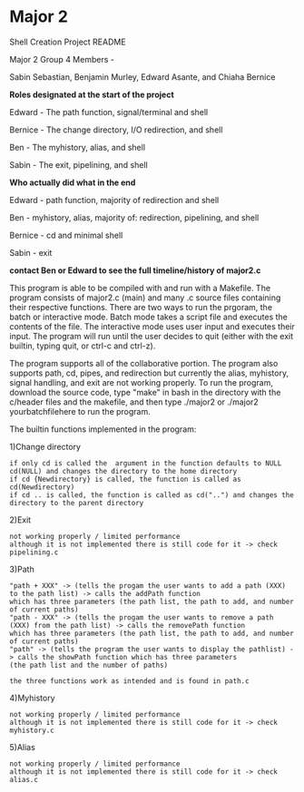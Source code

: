 # Major 2
Shell Creation Project
README

Major 2 Group 4 Members -

Sabin Sebastian, Benjamin Murley, Edward Asante, and Chiaha Bernice

**Roles designated at the start of the project**

Edward - The path function, signal/terminal and shell

Bernice - The change directory, I/O redirection, and shell

Ben - The myhistory, alias, and shell

Sabin - The exit, pipelining, and shell

**Who actually did what in the end**

Edward - path function, majority of redirection and shell

Ben - myhistory, alias, majority of: redirection, pipelining, and shell

Bernice - cd and minimal shell

Sabin - exit

**contact Ben or Edward to see the full timeline/history of major2.c**


This program is able to be compiled with and run with a Makefile. The program consists of major2.c (main) and many .c source files containing their respective functions. There are two ways to run the prgoram, the batch or interactive mode. Batch mode takes a script file and executes the contents of the file. The interactive mode uses user input and executes their input. The program will run until the user decides to quit (either with the exit builtin, typing quit, or ctrl-c and ctrl-z). 

The program supports all of the collaborative portion. The program also supports path, cd, pipes, and redirection but currently the alias, myhistory, signal handling, and exit are not working properly.  To run the program, download the source code, type "make" in bash in the directory with the c/header files and the makefile, and then type ./major2 or ./major2 yourbatchfilehere to run the program.


The builtin functions implemented in the program:

1)Change directory

    if only cd is called the  argument in the function defaults to NULL cd(NULL) and changes the directory to the home directory
    if cd {Newdirectory} is called, the function is called as cd(Newdirectory)
    if cd .. is called, the function is called as cd("..") and changes the directory to the parent directory

2)Exit

    not working properly / limited performance
    although it is not implemented there is still code for it -> check pipelining.c 
    
3)Path

    "path + XXX" -> (tells the progam the user wants to add a path (XXX) to the path list) -> calls the addPath function
    which has three parameters (the path list, the path to add, and number of current paths)
    "path - XXX" -> (tells the progam the user wants to remove a path (XXX) from the path list) -> calls the removePath function
    which has three parameters (the path list, the path to add, and number of current paths)
    "path" -> (tells the program the user wants to display the pathlist) -> calls the showPath function which has three parameters
    (the path list and the number of paths)

    the three functions work as intended and is found in path.c

4)Myhistory

    not working properly / limited performance 
    although it is not implemented there is still code for it -> check myhistory.c

5)Alias

    not working properly / limited performance
    although it is not implemented there is still code for it -> check alias.c 

